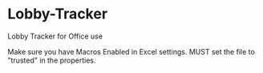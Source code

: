 # Lobby-Tracker
Lobby Tracker for Office use

Make sure you have Macros Enabled in Excel settings.
MUST set the file to "trusted" in the properties.
